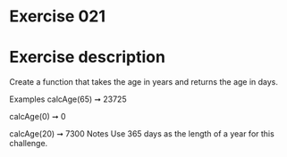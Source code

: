 # Exercise 021
# Exercise description
Create a function that takes the age in years and returns the age in days.

Examples
calcAge(65) ➞ 23725

calcAge(0) ➞ 0

calcAge(20) ➞ 7300
Notes
Use 365 days as the length of a year for this challenge.